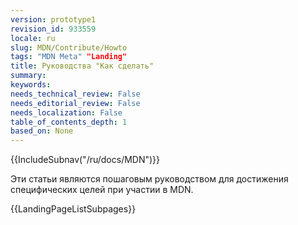 ```yaml
---
version: prototype1
revision_id: 933559
locale: ru
slug: MDN/Contribute/Howto
tags: "MDN Meta" "Landing"
title: Руководства "Как сделать"
summary: 
keywords: 
needs_technical_review: False
needs_editorial_review: False
needs_localization: False
table_of_contents_depth: 1
based_on: None
---
```

<div>{{IncludeSubnav("/ru/docs/MDN")}}</div>

<p>Эти статьи являются пошаговым руководством для достижения специфических целей при участии в MDN.</p>

<p>{{LandingPageListSubpages}}</p>

